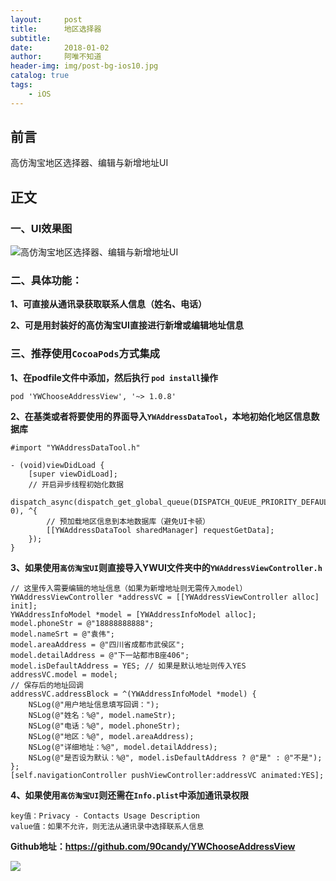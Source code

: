 ```yaml
---
layout:     post
title:      地区选择器
subtitle:   
date:       2018-01-02
author:     阿唯不知道
header-img: img/post-bg-ios10.jpg
catalog: true
tags:
    - iOS
---
```


## 前言

高仿淘宝地区选择器、编辑与新增地址UI

## 正文 

### 一、UI效果图

![高仿淘宝地区选择器、编辑与新增地址UI](http://upload-images.jianshu.io/upload_images/2822163-c0baf1de2b2c4d14.png?imageMogr2/auto-orient/strip%7CimageView2/2/w/1240)

### 二、具体功能：

**1、可直接从通讯录获取联系人信息（姓名、电话）**

**2、可是用封装好的高仿淘宝UI直接进行新增或编辑地址信息**


### 三、推荐使用`CocoaPods`方式集成
**1、在podfile文件中添加，然后执行 `pod install`操作**

```
pod 'YWChooseAddressView', '~> 1.0.8'
```

**2、在基类或者将要使用的界面导入`YWAddressDataTool`，本地初始化地区信息数据库**

```
#import "YWAddressDataTool.h"

- (void)viewDidLoad {
    [super viewDidLoad];
    // 开启异步线程初始化数据
	dispatch_async(dispatch_get_global_queue(DISPATCH_QUEUE_PRIORITY_DEFAULT, 0), ^{
        // 预加载地区信息到本地数据库（避免UI卡顿）
        [[YWAddressDataTool sharedManager] requestGetData];
    });
}

```
**3、如果使用`高仿淘宝UI`则直接导入YWUI文件夹中的`YWAddressViewController.h`**

```
// 这里传入需要编辑的地址信息（如果为新增地址则无需传入model）
YWAddressViewController *addressVC = [[YWAddressViewController alloc] init];
YWAddressInfoModel *model = [YWAddressInfoModel alloc];
model.phoneStr = @"18888888888";
model.nameSrt = @"袁伟";
model.areaAddress = @"四川省成都市武侯区";
model.detailAddress = @"下一站都市B座406";
model.isDefaultAddress = YES; // 如果是默认地址则传入YES
addressVC.model = model;
// 保存后的地址回调
addressVC.addressBlock = ^(YWAddressInfoModel *model) {
    NSLog(@"用户地址信息填写回调：");
    NSLog(@"姓名：%@", model.nameStr);
    NSLog(@"电话：%@", model.phoneStr);
    NSLog(@"地区：%@", model.areaAddress);
    NSLog(@"详细地址：%@", model.detailAddress);
    NSLog(@"是否设为默认：%@", model.isDefaultAddress ? @"是" : @"不是");
};
[self.navigationController pushViewController:addressVC animated:YES];
```

**4、如果使用`高仿淘宝UI`则还需在`Info.plist`中添加通讯录权限**

```
key值：Privacy - Contacts Usage Description
value值：如果不允许，则无法从通讯录中选择联系人信息
```

**Github地址：https://github.com/90candy/YWChooseAddressView**

![](http://upload-images.jianshu.io/upload_images/2822163-b2da3cbb19aa123f.png)

